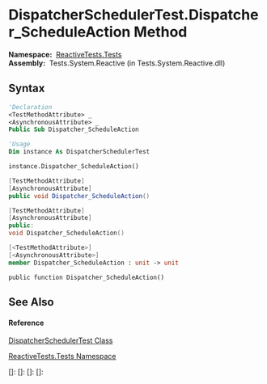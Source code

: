 # DispatcherSchedulerTest.Dispatcher\_ScheduleAction Method

**Namespace:**  [ReactiveTests.Tests](ReactiveTests.Tests\ReactiveTests.Tests.md)  
**Assembly:**  Tests.System.Reactive (in Tests.System.Reactive.dll)

## Syntax

```vb
'Declaration
<TestMethodAttribute> _
<AsynchronousAttribute> _
Public Sub Dispatcher_ScheduleAction
```

```vb
'Usage
Dim instance As DispatcherSchedulerTest

instance.Dispatcher_ScheduleAction()
```

```csharp
[TestMethodAttribute]
[AsynchronousAttribute]
public void Dispatcher_ScheduleAction()
```

```c++
[TestMethodAttribute]
[AsynchronousAttribute]
public:
void Dispatcher_ScheduleAction()
```

```fsharp
[<TestMethodAttribute>]
[<AsynchronousAttribute>]
member Dispatcher_ScheduleAction : unit -> unit 
```

```jscript
public function Dispatcher_ScheduleAction()
```

## See Also

#### Reference

[DispatcherSchedulerTest Class](DispatcherSchedulerTest\DispatcherSchedulerTest.md)

[ReactiveTests.Tests Namespace](ReactiveTests.Tests\ReactiveTests.Tests.md)

[]: 
[]: 
[]: 
[]: 